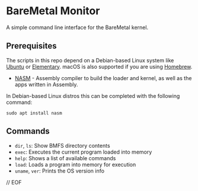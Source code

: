 # BareMetal Monitor

A simple command line interface for the BareMetal kernel.


## Prerequisites

The scripts in this repo depend on a Debian-based Linux system like [Ubuntu](https://www.ubuntu.com/download/desktop) or [Elementary](https://elementary.io). macOS is also supported if you are using [Homebrew](https://brew.sh).

- [NASM](https://nasm.us) - Assembly compiler to build the loader and kernel, as well as the apps written in Assembly.

In Debian-based Linux distros this can be completed with the following command:

	sudo apt install nasm

## Commands

- `dir`, `ls`: Show BMFS directory contents
- `exec`: Executes the current program loaded into memory
- `help`: Shows a list of available commands
- `load`: Loads a program into memory for execution
- `uname`, `ver`: Prints the OS version info


// EOF
